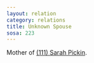 ```yaml
---
layout: relation
category: relations
title: Unknown Spouse
sosa: 223
---
```


Mother of [(111) Sarah Pickin](/111-sarah-pickin/).
